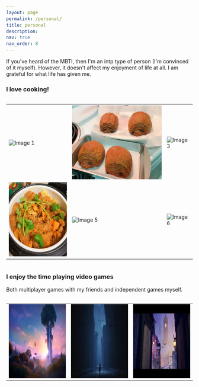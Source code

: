 ```yaml
---
layout: page
permalink: /personal/
title: personal
description:
nav: true
nav_order: 8
---
```


If you've heard of the MBTI, then I'm an intp type of person (I'm convinced of it myself). However, it doesn't affect my enjoyment of life at all. I am grateful for what life has given me.

### I love cooking!
<div style="display: flex; justify-content: center; max-width: 800px; align-items: center; margin: auto">
  <table>
    <tr>
      <td><img src="../assets/img/cook1.png" alt="Image 1" style="height: 200px""></td>
      <td><img src="../assets/img/cook2.png" alt="Image 2" style="height: 200px""></td>
      <td><img src="../assets/img/cook3.png" alt="Image 3" style="height: 200px""></td>
    </tr>
    <tr>
      <td><img src="../assets/img/cook4.png" alt="Image 4" style="height: 200px""></td>
      <td><img src="../assets/img/cook5.png" alt="Image 5" style="height: 200px""></td>
      <td><img src="../assets/img/cook6.png" alt="Image 6" style="height: 200px""></td>
    </tr>
    </table>
</div>


### I enjoy the time playing video games
Both multiplayer games with my friends and independent games myself.

<div style="display: flex; justify-content: center; max-width: 800px; align-items: center; margin: auto">
  <table>
    <tr>
      <td><img src="../assets/img/game1.jpg" alt="Image 1" style="height: 200px;"></td>
      <td><img src="../assets/img/game2.jpg" alt="Image 2" style="height: 200px;"></td>
      <td><img src="../assets/img/game3.jpg" alt="Image 3" style="height: 200px;"></td>
    </tr>
  </table>
</div>


